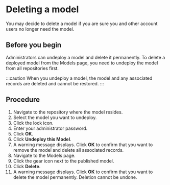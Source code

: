# Deleting a model 

<head>
  <meta name="guidename" content="DataHub"/>
  <meta name="context" content="GUID-60bf60f0-eeaa-404a-8e12-b6a541b338e2"/>
</head>


You may decide to delete a model if you are sure you and other account users no longer need the model.

## Before you begin

Administrators can undeploy a model and delete it permanently. To delete a deployed model from the Models page, you need to undeploy the model from all repositories first.

:::caution
When you undeploy a model, the model and any associated records are deleted and cannot be restored.
:::

## Procedure

1. Navigate to the repository where the model resides. 
2. Select the model you want to undeploy. 
3. Click the lock icon.
4. Enter your administrator password. 
5. Click **OK**.
6. Click **Undeploy this Model**.
7. A warning message displays. Click **OK** to confirm that you want to remove the model and delete all associated records.
8. Navigate to the Models page.
9. Click the gear icon next to the published model.
10. Click **Delete**.
11. A warning message displays. Click **OK** to confirm that you want to delete the model permanently. Deletion cannot be undone.
